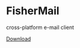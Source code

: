 # FisherMail
cross-platform e-mail client

[Download](https://github.com/fantigny/email/tree/master/mail-client-distrib/distrib)

